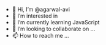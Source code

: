 - 👋 Hi, I’m @agarwal-avi
- 👀 I’m interested in 
- 🌱 I’m currently learning JavaScript 
- 💞️ I’m looking to collaborate on ...
- 📫 How to reach me ...

<!---
agarwal-avi/agarwal-avi is a ✨ special ✨ repository because its `README.md` (this file) appears on your GitHub profile.
You can click the Preview link to take a look at your changes.
--->
